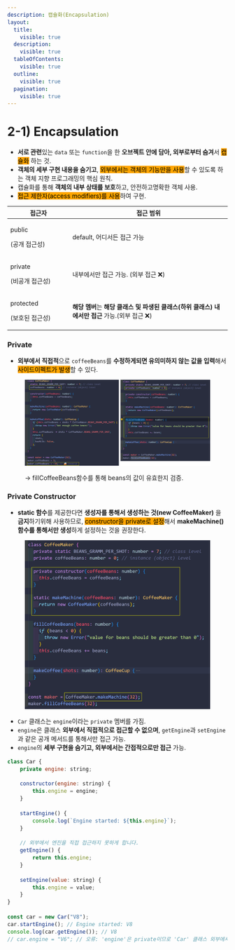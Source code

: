```yaml
---
description: 캡슐화(Encapsulation)
layout:
  title:
    visible: true
  description:
    visible: true
  tableOfContents:
    visible: true
  outline:
    visible: true
  pagination:
    visible: true
---
```


# 2-1) Encapsulation

* **서로 관련**있는 `data` 또는 `function`을 한 **오브젝트 안에 담아, 외부로부터 숨겨**서 <mark style="background-color:orange;">캡슐화</mark> 하는 것.&#x20;
* **객체의 세부 구현 내용을 숨기고**, <mark style="background-color:orange;">외부에서는 객체의 기능만을 사용</mark>할 수 있도록 하는 객체 지향 프로그래밍의 핵심 원칙.
* 캡슐화를 통해 **객체의 내부 상태를 보호**하고, 안전하고명확한 객체 사용.
* <mark style="background-color:orange;">접근 제한자(access modifiers)를 사용</mark>하여 구현.

<table><thead><tr><th width="176">접근자</th><th width="572">접근 범위</th></tr></thead><tbody><tr><td><p>public</p><p>(공개 접근성)</p></td><td>default, 어디서든 접근 가능</td></tr><tr><td><p>private</p><p>(비공개 접근성)</p></td><td>내부에서만 접근 가능. (외부 접근 ❌)</td></tr><tr><td><p>protected</p><p>(보호된 접근성)</p></td><td><strong>해당 멤버</strong>는 <strong>해당 클래스 및 파생된 클래스(하위 클래스) 내에서만 접근</strong> 가능.(외부 접근 ❌)</td></tr></tbody></table>

### Private

* **외부에서 직접적**으로 `coffeeBeans`를 **수정하게되면 유의미하지 않는 값을 입력**해서 <mark style="background-color:orange;">사이드이펙트가 발생</mark>할 수 있다.

<figure><img src="../../../.gitbook/assets/2023-12-20 17 32 31.png" alt=""><figcaption><p>→ fillCoffeeBeans함수를 통해 beans의 값이 유효한지 검증.</p></figcaption></figure>

### Private Constructor

* **static 함수**를 제공한다면 **생성자를 통해서 생성하는 것(new CoffeeMaker)** 을 **금지**하기위해 사용하므로, <mark style="background-color:orange;">constructor을 private로 설정</mark>해서 **makeMachine()함수를 통해서만 생성**하게 설정하는 것을 권장한다.

<div align="left">

<figure><img src="../../../.gitbook/assets/2023-12-20 18 16 39.png" alt="" width="563"><figcaption></figcaption></figure>

</div>

* `Car` 클래스는 `engine`이라는 `private` 멤버를 가짐.
* `engine`은 클래스 **외부에서 직접적으로 접근할 수 없으며**, `getEngine`과 `setEngine`과 같은 공개 메서드를 통해서만 접근 가능.
* `engine`의 **세부 구현을 숨기고, 외부에서는 간접적으로만 접근** 가능.

```javascript
class Car {
    private engine: string;

    constructor(engine: string) {
        this.engine = engine;
    }

    startEngine() {
        console.log(`Engine started: ${this.engine}`);
    }

    // 외부에서 엔진을 직접 접근하지 못하게 합니다.
    getEngine() {
        return this.engine;
    }

    setEngine(value: string) {
        this.engine = value;
    }
}

const car = new Car("V8");
car.startEngine(); // Engine started: V8
console.log(car.getEngine()); // V8
// car.engine = "V6"; // 오류: 'engine'은 private이므로 'Car' 클래스 외부에서 접근할 수 없습니다.

```

